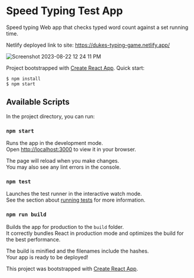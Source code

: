 # Speed Typing Test App

Speed typing Web app that checks typed word count against a set running time.

Netlify deployed link to site: https://dukes-typing-game.netlify.app/


![Screenshot 2023-08-22 12 24 11 PM](https://github.com/Dukeyeboah/speed-typing/assets/117697130/fcdd98af-347f-4cb2-95c7-4751e1e263f4)


Project bootstrapped with [Create React App](https://github.com/facebook/create-react-app).
Quick start:

```
$ npm install
$ npm start
````

## Available Scripts

In the project directory, you can run:

### `npm start`

Runs the app in the development mode.\
Open [http://localhost:3000](http://localhost:3000) to view it in your browser.

The page will reload when you make changes.\
You may also see any lint errors in the console.

### `npm test`

Launches the test runner in the interactive watch mode.\
See the section about [running tests](https://facebook.github.io/create-react-app/docs/running-tests) for more information.

### `npm run build`

Builds the app for production to the `build` folder.\
It correctly bundles React in production mode and optimizes the build for the best performance.

The build is minified and the filenames include the hashes.\
Your app is ready to be deployed!

This project was bootstrapped with [Create React App](https://github.com/facebook/create-react-app).
